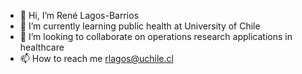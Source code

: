 - 👋 Hi, I’m René Lagos-Barrios
- 🌱 I’m currently learning public health at University of Chile
- 💞️ I’m looking to collaborate on operations research applications in healthcare
- 📫 How to reach me rlagos@uchile.cl

<!---
rlagosb/rlagosb is a ✨ special ✨ repository because its `README.md` (this file) appears on your GitHub profile.
You can click the Preview link to take a look at your changes.
--->
